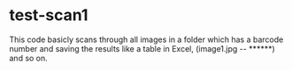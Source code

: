 # test-scan1
This code basicly scans through all images in a folder which has a barcode number and saving the results like a table in Excel, (image1.jpg -- ******) and so on.
